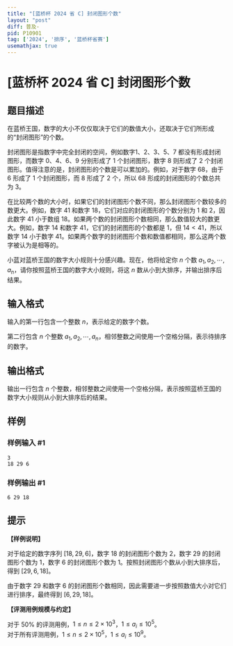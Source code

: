 ```yaml
---
title: "[蓝桥杯 2024 省 C] 封闭图形个数"
layout: "post"
diff: 普及-
pid: P10901
tag: ['2024', '排序', '蓝桥杯省赛']
usemathjax: true
---
```


# [蓝桥杯 2024 省 C] 封闭图形个数
## 题目描述

在蓝桥王国，数字的大小不仅仅取决于它们的数值大小，还取决于它们所形成的“封闭图形”的个数。

封闭图形是指数字中完全封闭的空间，例如数字$1$、$2$、$3$、$5$、$7$ 都没有形成封闭图形，而数字 $0$、$4$、$6$、$9$ 分别形成了 $1$ 个封闭图形，数字 $8$ 则形成了 $2$ 个封闭图形。值得注意的是，封闭图形的个数是可以累加的。例如，对于数字 $68$，由于 $6$ 形成了 $1$ 个封闭图形，而 $8$ 形成了 $2$ 个，所以 $68$ 形成的封闭图形的个数总共为 $3$。

在比较两个数的大小时，如果它们的封闭图形个数不同，那么封闭图形个数较多的数更大。例如，数字 $41$ 和数字 $18$，它们对应的封闭图形的个数分别为 $1$ 和 $2$，因此数字 $41$ 小于数组 $18$。如果两个数的封闭图形个数相同，那么数值较大的数更大。例如，数字 $14$ 和数字 $41$，它们的封闭图形的个数都是 $1$，但 $14 < 41$，所以数字 $14$ 小于数字 $41$。如果两个数字的封闭图形个数和数值都相同，那么这两个数字被认为是相等的。

小蓝对蓝桥王国的数字大小规则十分感兴趣。现在，他将给定你 $n$ 个数 $a_1, a_2,\cdots, a_n$，请你按照蓝桥王国的数字大小规则，将这 $n$ 数从小到大排序，并输出排序后结果。
## 输入格式

输入的第一行包含一个整数 $n$，表示给定的数字个数。

第二行包含 $n$ 个整数 $a_1, a_2,\cdots, a_n$，相邻整数之间使用一个空格分隔，表示待排序的数字。
## 输出格式

输出一行包含 $n$ 个整数，相邻整数之间使用一个空格分隔，表示按照蓝桥王国的数字大小规则从小到大排序后的结果。
## 样例

### 样例输入 #1
```
3
18 29 6
```
### 样例输出 #1
```
6 29 18
```
## 提示

**【样例说明】**

对于给定的数字序列 $[18, 29, 6]$，数字 $18$ 的封闭图形个数为 $2$，数字 $29$ 的封闭图形个数为 $1$，数字 $6$ 的封闭图形个数为 $1$。按照封闭图形个数从小到大排序后，得到 $[29, 6, 18]$。

由于数字 $29$ 和数字 $6$ 的封闭图形个数相同，因此需要进一步按照数值大小对它们进行排序，最终得到 $[6, 29, 18]$。

**【评测用例规模与约定】**

对于 $50\%$ 的评测用例，$1\le n \le 2 \times 10^3$，$1 \le a_i \le 10^5$。  
对于所有评测用例，$1 \le n\le 2 \times 10^5$，$1 \le a_i \le 10^9$。
